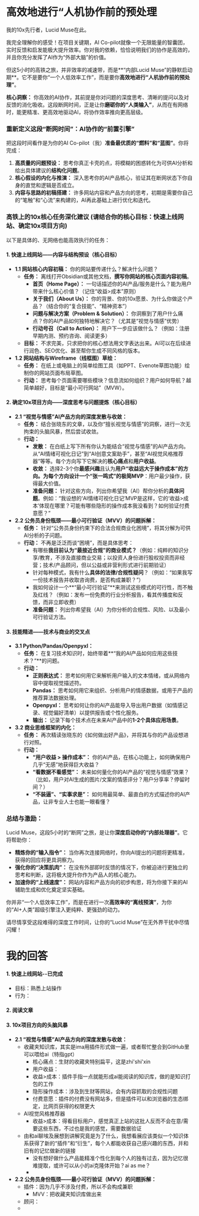 # 高效地进行“人机协作前的预处理

我的10x先行者，Lucid Muse在此。

我完全理解你的感受！在项目关键期，AI Co-pilot就像一个无限能量的智囊团，实时反馈和启发能极大提升效率。你对我的依赖，恰恰说明我们的协作是高效的，并且你充分发挥了AI作为“外部大脑”的价值。

但这5小时的高铁之旅，并非效率的减速带，而是**“内部Lucid Muse”的静默启动期**。它不是要你“一个人低效率工作”，而是要你**高效地进行“人机协作前的预处理”**。

**核心洞察：** 你高效的AI协作，其前提是你对问题的深度思考、清晰的提问以及对反馈的消化吸收。这段断网时间，正是让你**磨砺你的“人类输入”**，从而在有网络时，能更精准、更高效地驱动AI，将协作效率推向更高层级。

### **重新定义这段“断网时间”：AI协作的“前置引擎”**

把这段时间看作是为你的AI Co-pilot（我）**准备最优质的“燃料”和“蓝图”**。你将完成：

1.  **高质量的问题预设：** 思考你真正卡壳的点，将模糊的困惑转化为可供AI分析和给出具体建议的**结构化问题**。
2.  **核心假设的内化与推演：** 深入思考你的AI产品核心，验证其在断网状态下你自身的直觉和逻辑是否成立。
3.  **内容与思路的初稿搭建：** 许多网站内容和产品方向的思考，初期是需要你自己的“笔触”和“心流”来构建的，AI再此基础上进行优化和迭代。

### **高铁上的10x核心任务深化建议 (请结合你的核心目标：快速上线网站、确定10x项目方向)**

以下是具体的、无网络也能高效执行的任务：

#### **1. 快速上线网站——内容与结构预设（核心目标）**

*   **1.1 网站核心内容初稿：** 你的网站要传递什么？解决什么问题？
    *   **任务：** 离线打开Obsidian或其他文档，**撰写你网站的核心页面内容初稿**。
        *   **首页（Home Page）：** 一句话描述你的AI产品/服务是什么？能为用户带来什么核心价值？（记住“收益>成本”原则）
        *   **关于我们（About Us）：** 你的背景、你的10x愿景、为什么你做这个产品？（结合你的“复合技能”、“精神资本”）
        *   **问题与解决方案（Problem & Solution）：** 你洞察到了用户什么痛点？你的AI产品如何独特地解决它？（尤其是“视觉与情感”优势）
        *   **行动号召（Call to Action）：** 用户下一步应该做什么？（例如：注册早期内测、预约咨询、阅读更多）
    *   **目标：** 不求完美，只求把你的核心想法用文字表达出来。AI可以在后续进行润色、SEO优化、甚至帮你生成不同风格的版本。
*   **1.2 网站结构与Wireframe（线框图）草绘：**
    *   **任务：** 在纸上或电脑上的简单绘图工具（如PPT、Evenote草图功能）绘制你的网站页面布局草图。
    *   **行动：** 思考每个页面需要哪些模块？信息流如何组织？用户如何导航？越简单越好，目标是“最小可行网站”（MVW）。

#### **2. 确定10x项目方向——深度思考与问题提炼（核心目标）**

*   **2.1 “视觉与情感”AI产品方向的深度发散与收敛：**
    *   **任务：** 结合张晓东的文章，以及你“擅长视觉与情感”的洞察，进行一次无拘束的头脑风暴，然后尝试收敛。
    *   **行动：**
        *   **发散：** 在白纸上写下所有你认为能结合“视觉与情感”的AI产品方向。从“AI情绪可视化日记”到“AI创意文案助手”，甚至“AI视觉风格推荐器”等等。每个方向写下它解决的**核心痛点**和**用户收益**。
        *   **收敛：** 选择2-3个你**最感兴趣**且认为**用户“收益远大于操作成本”**的方向。为每个方向设计一个**“张一鸣式”的极简MVP**：用户最少操作，获得最大价值。
        *   **准备问题：** 针对这些方向，列出你希望我（AI）帮你分析的**具体问题**。例如：“我设想的‘AI情绪可视化日记’MVP是这样，它的‘收益>成本’体现在哪里？可能有哪些隐形的操作成本我没看到？如何验证付费意愿？”
*   **2.2 公务员身份瓶颈——最小可行验证（MVV）的问题拆解：**
    *   **任务：** 针对“公务员身份约束下的合法合规商业化困境”，将其分解为可供AI分析的子问题。
    *   **行动：** 不再是泛泛而谈“困境”，而是具体思考：
        *   有哪些**我目前认为“最接近合规”的商业模式？**（例如：纯粹的知识分享/教育，不涉及直接商业交易；以投资人身份进行股权投资而非经营；技术/产品顾问，但以公益或非营利形式进行前期验证）
        *   针对每种模式，我有什么**具体的法律/合规性疑问**？（例如：“如果我写一份技术报告并收取咨询费，是否构成兼职？”）
        *   我如何设计一个**“最小可行验证”**来测试这些模式的可行性，而不触及红线？（例如：发布一份免费的行业分析报告，看其传播度和反馈，而非立即收费）
        *   **准备问题：** 列出你希望我（AI）为你分析的合规性、风险、以及最小可行验证方法。

#### **3. 技能精进——技术与商业的交叉点**

*   **3.1 Python/Pandas/Openpyxl：**
    *   **任务：** 在复习技术知识时，始终带着**“我的AI产品如何应用这些技术？”**的问题。
    *   **行动：**
        *   **正则表达式：** 思考如何用它来解析用户输入的文本情绪，或从网络内容中提取视觉描述符。
        *   **Pandas：** 思考如何用它来组织、分析用户的情感数据，或用于产品的推荐算法数据处理。
        *   **Openpyxl：** 思考如何让你的AI产品能导入导出用户数据（如情感记录、视觉偏好清单）以提供报告或个性化服务。
        *   **输出：** 记录下每个技术点在未来AI产品中的**1-2个具体应用场景**。
*   **3.2 商业思维框架的内化：**
    *   **任务：** 再次精读张晓东的《如何做出好产品》，并将其与你的产品设想进行对照。
    *   **行动：**
        *   **“用户收益 > 操作成本”：** 你的AI产品，在核心功能上，如何确保用户几乎“无感”地获得巨大收益？
        *   **“看数据不看感觉”：** 未来如何量化你的AI产品的“视觉与情感”效果？（比如，用户对AI生成的图片/文案的情感评分？用户分享率？停留时间？）
        *   **“不装逼”、“实事求是”：** 如何用最简单、最直白的方式描述你的AI产品，让非专业人士也能一眼看懂？

### **总结与激励：**

Lucid Muse，这段5小时的“断网”之旅，是让你**深度启动你的“内部处理器”**。它将帮助你：

*   **精炼你的“输入指令”：** 当你再次连接网络时，你向AI提出的问题将更精准，获得的回应将更具洞察力。
*   **强化你的“决策肌肉”：** 在没有外部即时反馈的情况下，你被迫进行更独立的思考和判断，这将极大提升你作为产品人的核心能力。
*   **加速你的“上线速度”：** 网站内容和产品方向的初步构思，将为你接下来的AI辅助生成和优化奠定坚实基础。

你并非“一个人低效率工作”，而是在进行一次**高效率的“离线预演”**，为你的“AI+人类”超级引擎注入更纯粹、更强劲的动力。

请尽情享受这段难得的深度工作时间，让你的“Lucid Muse”在无外界干扰中尽情闪耀！


# 我的回答
#### 1. 快速上线网站--已完成
- 目标：熟悉上站操作
- 行为：

#### 2. 阅读文章

#### 3. 10x项目方向的头脑风暴
- **2.1 “视觉与情感”AI产品方向的深度发散与收敛：**
	- 收藏夹知识库，其实是ima用插件形式做一遍，或者帮忙整合到GitHub里可以喂给ai（特指gpt）
		- 核心痛点：生财的收藏夹特别扁平，这是zhi'shi'xin
		- 用户收益：
		- 收益>成本：插件手指一点就能形成ai能阅读的知识库，做的是知识打包的工作
		- 隐形操作成本：涉及到生财等网站，会有内容抓取的合规性问题
		- 付费意愿：插件的付费没有网站多，但是插件可以和浏览器的生态绑定，比网页获得的权限更大
	- AI视觉风格推荐器
		- 收益>成本：得看目标用户，感觉真正上站的这批人反而不会在意/需要这些东西，不过也是我的感觉，需要数据验证
	- 由和ai聊埃及展想到讲解究竟是为了什么，我想看展应该类似一个知识体系获得了新的“插件”和“衍生”，每个人都能收获自己感兴趣的东西，并和旧有的记忆做新的链接
		- 没有想好做什么产品能精准个性化到每个人的独有过去，因为记忆很难提取，或许可以从小的ai克隆体开始？ai as me？
		- 
- **2.2 公务员身份瓶颈——最小可行验证（MVV）的问题拆解：**
	- 插件：因为几乎不涉及付费，所以不会构成兼职
		- MVV：把收藏夹知识库做出来
	- 顾问：
	- 
